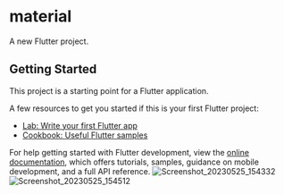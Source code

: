 # material

A new Flutter project.

## Getting Started

This project is a starting point for a Flutter application.

A few resources to get you started if this is your first Flutter project:

- [Lab: Write your first Flutter app](https://docs.flutter.dev/get-started/codelab)
- [Cookbook: Useful Flutter samples](https://docs.flutter.dev/cookbook)

For help getting started with Flutter development, view the
[online documentation](https://docs.flutter.dev/), which offers tutorials,
samples, guidance on mobile development, and a full API reference.
![Screenshot_20230525_154332](https://github.com/binoo11/material3/assets/131429606/f25b105c-cf26-41c4-a663-cf9b40e08e27)
![Screenshot_20230525_154512](https://github.com/binoo11/material3/assets/131429606/39cdec07-dbc3-4360-a764-6d2694cb9482)

